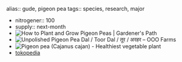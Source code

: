 alias:: gude, pigeon pea
tags:: species, research, major

- nitrogener:: 100
- supply:: next-month
- ![How to Plant and Grow Pigeon Peas | Gardener's Path](https://peach-geographical-bat-397.mypinata.cloud/ipfs/QmTtxtPXRNS4znjxaM83V2eiYzoXBuk5VryJeRT8MqirP2)
- ![Unpolished Pigeon Pea Dal / Toor Dal / तूर / अरहर – OOO Farms](https://peach-geographical-bat-397.mypinata.cloud/ipfs/QmRxqU8Y54f9kY2KohYoUnwMb2Wm5d24UU9x2iieBDazsu)
- ![Pigeon pea (Cajanus cajan) - Healthiest vegetable plant](https://peach-geographical-bat-397.mypinata.cloud/ipfs/QmPQ8rz6uz4AvRJhBrt6Qb3KJ6FFYSumCAPMoLYZtRCPcw)
- [tokopedia](https://www.tokopedia.com/plantseed/bijibenihbibit-tanaman-kacang-gude?extParam=ivf%3Dfalse%26src%3Dsearch)